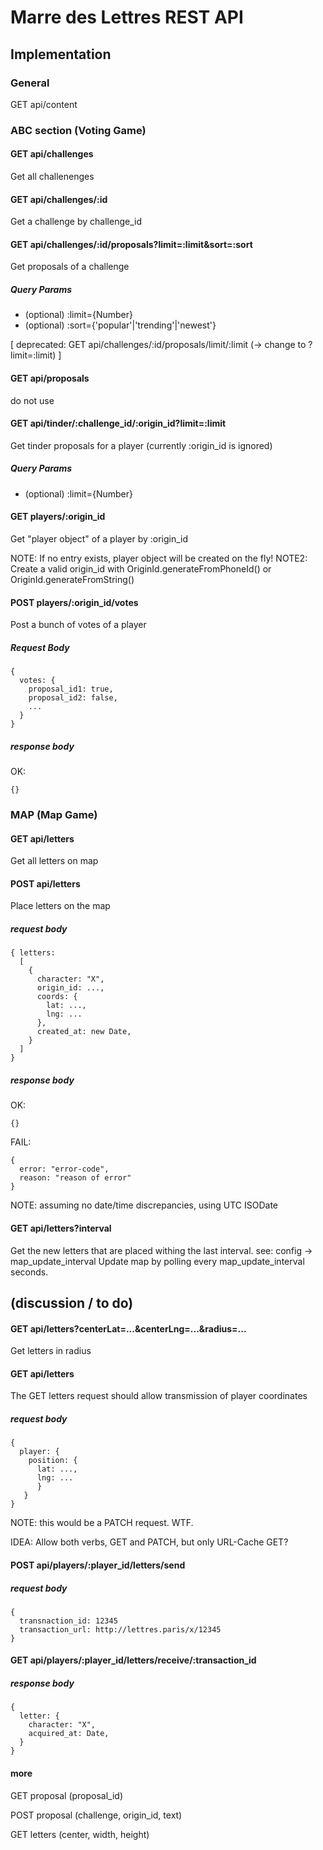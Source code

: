 # Marre des Lettres REST API

## Implementation

### General

GET api/content

### ABC section (Voting Game)

#### GET api/challenges
Get all challenenges

#### GET api/challenges/:id
Get a challenge by challenge_id

#### GET api/challenges/:id/proposals?limit=:limit&sort=:sort
Get proposals of a challenge

##### Query Params
- (optional) :limit={Number}
- (optional) :sort={'popular'|'trending'|'newest'}

[ deprecated: GET api/challenges/:id/proposals/limit/:limit (-> change to ?limit=:limit) ]

#### GET api/proposals
do not use

#### GET api/tinder/:challenge_id/:origin_id?limit=:limit
Get tinder proposals for a player
(currently :origin_id is ignored)

##### Query Params
- (optional) :limit={Number}

#### GET players/:origin_id
Get "player object" of a player by :origin_id

NOTE: If no entry exists, player object will be created on the fly!
NOTE2: Create a valid origin_id with OriginId.generateFromPhoneId() or OriginId.generateFromString()

#### POST players/:origin_id/votes 
Post a bunch of votes of a player

##### Request Body
```
{ 
  votes: { 
    proposal_id1: true, 
    proposal_id2: false, 
    ...
  } 
}
```

##### response body

OK: 
```
{}
```

### MAP (Map Game)

#### GET api/letters
Get all letters on map

#### POST api/letters 
Place letters on the map

##### request body
```
{ letters:
  [ 
    { 
      character: "X",
      origin_id: ...,
      coords: {
        lat: ...,
        lng: ...
      },
      created_at: new Date,
    } 
  ]
}
```

##### response body

OK: 
```
{}
```


FAIL: 
```
{ 
  error: "error-code", 
  reason: "reason of error"
}
```
NOTE: assuming no date/time discrepancies, using UTC ISODate

#### GET api/letters?interval
Get the new letters that are placed withing the last interval. see: config -> map_update_interval
Update map by polling every map_update_interval seconds.

## (discussion / to do)

#### GET api/letters?centerLat=...&centerLng=...&radius=...
Get letters in radius

#### GET api/letters
The GET letters request should allow transmission of player coordinates

##### request body
```
{
  player: {
    position: {
      lat: ...,
      lng: ...
      }
   }
}
```

NOTE: this would be a PATCH request. WTF.

IDEA: Allow both verbs, GET and PATCH, but only URL-Cache GET?

#### POST api/players/:player_id/letters/send
##### request body
```
{
  transnaction_id: 12345
  transaction_url: http://lettres.paris/x/12345
}
```
#### GET api/players/:player_id/letters/receive/:transaction_id
##### response body
```
{
  letter: {
    character: "X",
    acquired_at: Date,
  }
}
```

#### more

GET proposal (proposal_id)

POST proposal (challenge, origin_id, text)

GET letters (center, width, height)
